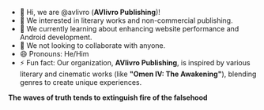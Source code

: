 - 👋 Hi, we are @avlivro (**AVlivro Publishing**)!
- 👀 We interested in literary works and non-commercial publishing.
- 🌱 We currently learning about enhancing website performance and Android development.
- 💞️ We not looking to collaborate with anyone.
- 😄 Pronouns: He/Him
- ⚡ Fun fact: Our organization, **AVlivro Publishing**, is inspired by various literary and cinematic works (like **"Omen IV: The Awakening"**), blending genres to create unique experiences.

**The waves of truth tends to extinguish fire of the falsehood**

<!---
avlivro/avlivro is a ✨ special ✨ repository because its `README.md` (this file) appears on our GitHub profile.
We can click the Preview link to take a look at our changes.
--->
